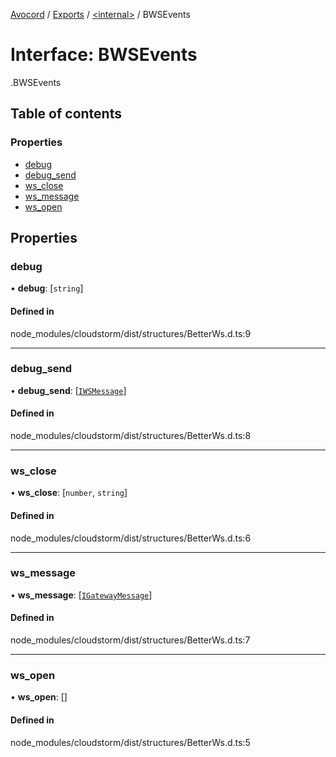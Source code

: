 [Avocord](../README.md) / [Exports](../modules.md) / [<internal\>](../modules/internal_.md) / BWSEvents

# Interface: BWSEvents

[<internal>](../modules/internal_.md).BWSEvents

## Table of contents

### Properties

- [debug](internal_.BWSEvents.md#debug)
- [debug\_send](internal_.BWSEvents.md#debug_send)
- [ws\_close](internal_.BWSEvents.md#ws_close)
- [ws\_message](internal_.BWSEvents.md#ws_message)
- [ws\_open](internal_.BWSEvents.md#ws_open)

## Properties

### debug

• **debug**: [`string`]

#### Defined in

node_modules/cloudstorm/dist/structures/BetterWs.d.ts:9

___

### debug\_send

• **debug\_send**: [[`IWSMessage`](internal_.IWSMessage.md)]

#### Defined in

node_modules/cloudstorm/dist/structures/BetterWs.d.ts:8

___

### ws\_close

• **ws\_close**: [`number`, `string`]

#### Defined in

node_modules/cloudstorm/dist/structures/BetterWs.d.ts:6

___

### ws\_message

• **ws\_message**: [[`IGatewayMessage`](internal_.IGatewayMessage.md)]

#### Defined in

node_modules/cloudstorm/dist/structures/BetterWs.d.ts:7

___

### ws\_open

• **ws\_open**: []

#### Defined in

node_modules/cloudstorm/dist/structures/BetterWs.d.ts:5
